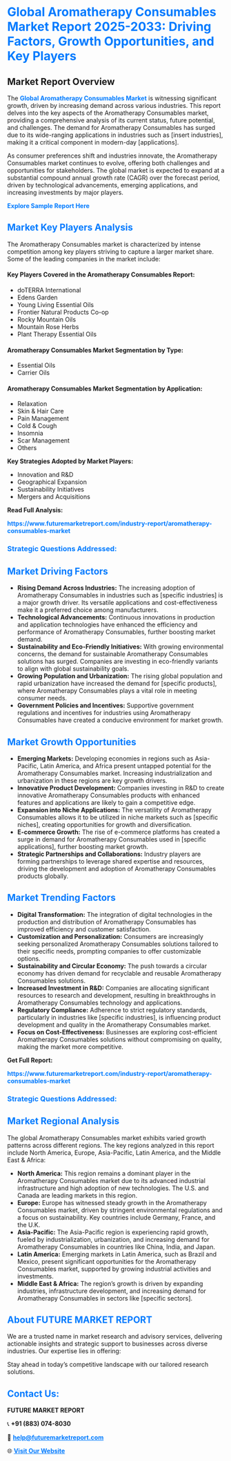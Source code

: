 <h1 style="color: #007BFF;">Global Aromatherapy Consumables Market Report 2025-2033: Driving Factors, Growth Opportunities, and Key Players</h1>

<section id="overview">
<h2>Market Report Overview</h2>
<p>The <a href="https://www.futuremarketreport.com/industry-report/aromatherapy-consumables-market" style="color: #007BFF; text-decoration: none;"><strong>Global Aromatherapy Consumables Market</strong></a> is witnessing significant growth, driven by increasing demand across various industries. This report delves into the key aspects of the Aromatherapy Consumables market, providing a comprehensive analysis of its current status, future potential, and challenges. The demand for Aromatherapy Consumables has surged due to its wide-ranging applications in industries such as [insert industries], making it a critical component in modern-day [applications].</p>
<p>As consumer preferences shift and industries innovate, the Aromatherapy Consumables market continues to evolve, offering both challenges and opportunities for stakeholders. The global market is expected to expand at a substantial compound annual growth rate (CAGR) over the forecast period, driven by technological advancements, emerging applications, and increasing investments by major players.</p>
</section>

<section id="overview">
<p><a href="https://www.futuremarketreport.com/request-sample/reportId=45665" style="color: #007BFF; text-decoration: none;"><strong>Explore Sample Report Here</strong></a></p>
</section>

<section id="key-players">
<h2 style="color: #007BFF;">Market Key Players Analysis</h2>
<p>The Aromatherapy Consumables market is characterized by intense competition among key players striving to capture a larger market share. Some of the leading companies in the market include:</p>
<h4>Key Players Covered in the Aromatherapy Consumables Report:</h4>
<ul><li>doTERRA International</li><li>Edens Garden</li><li>Young Living Essential Oils</li><li>Frontier Natural Products Co-op</li><li>Rocky Mountain Oils</li><li>Mountain Rose Herbs</li><li>Plant Therapy Essential Oils</li></ul>
<h4>Aromatherapy Consumables Market Segmentation by Type:</h4>
<ul><li>Essential Oils</li><li>Carrier Oils</li></ul>

<h4>Aromatherapy Consumables Market Segmentation by Application:</h4>
<ul><li>Relaxation</li><li>Skin &amp; Hair Care</li><li>Pain Management</li><li>Cold &amp; Cough</li><li>Insomnia</li><li>Scar Management</li><li>Others</li></ul>
<p><strong>Key Strategies Adopted by Market Players:</strong></p>
<ul>
<li>Innovation and R&D</li>
<li>Geographical Expansion</li>
<li>Sustainability Initiatives</li>
<li>Mergers and Acquisitions</li>
</ul>
</section>

<section>
<p><strong>Read Full Analysis: </strong></p><a href="https://www.futuremarketreport.com/industry-report/aromatherapy-consumables-market" style="color: #007BFF; text-decoration: none;"><strong>https://www.futuremarketreport.com/industry-report/aromatherapy-consumables-market</strong></a>
<h3 style="color: #007BFF;">Strategic Questions Addressed:</h3>
</section>

<section id="driving-factors">
<h2 style="color: #007BFF;">Market Driving Factors</h2>
<ul>
<li><strong>Rising Demand Across Industries:</strong> The increasing adoption of Aromatherapy Consumables in industries such as [specific industries] is a major growth driver. Its versatile applications and cost-effectiveness make it a preferred choice among manufacturers.</li>
<li><strong>Technological Advancements:</strong> Continuous innovations in production and application technologies have enhanced the efficiency and performance of Aromatherapy Consumables, further boosting market demand.</li>
<li><strong>Sustainability and Eco-Friendly Initiatives:</strong> With growing environmental concerns, the demand for sustainable Aromatherapy Consumables solutions has surged. Companies are investing in eco-friendly variants to align with global sustainability goals.</li>
<li><strong>Growing Population and Urbanization:</strong> The rising global population and rapid urbanization have increased the demand for [specific products], where Aromatherapy Consumables plays a vital role in meeting consumer needs.</li>
<li><strong>Government Policies and Incentives:</strong> Supportive government regulations and incentives for industries using Aromatherapy Consumables have created a conducive environment for market growth.</li>
</ul>
</section>

<section id="growth-opportunities">
<h2 style="color: #007BFF;">Market Growth Opportunities</h2>
<ul>
<li><strong>Emerging Markets:</strong> Developing economies in regions such as Asia-Pacific, Latin America, and Africa present untapped potential for the Aromatherapy Consumables market. Increasing industrialization and urbanization in these regions are key growth drivers.</li>
<li><strong>Innovative Product Development:</strong> Companies investing in R&D to create innovative Aromatherapy Consumables products with enhanced features and applications are likely to gain a competitive edge.</li>
<li><strong>Expansion into Niche Applications:</strong> The versatility of Aromatherapy Consumables allows it to be utilized in niche markets such as [specific niches], creating opportunities for growth and diversification.</li>
<li><strong>E-commerce Growth:</strong> The rise of e-commerce platforms has created a surge in demand for Aromatherapy Consumables used in [specific applications], further boosting market growth.</li>
<li><strong>Strategic Partnerships and Collaborations:</strong> Industry players are forming partnerships to leverage shared expertise and resources, driving the development and adoption of Aromatherapy Consumables products globally.</li>
</ul>
</section>

<section id="trending-factors">
<h2 style="color: #007BFF;">Market Trending Factors</h2>
<ul>
<li><strong>Digital Transformation:</strong> The integration of digital technologies in the production and distribution of Aromatherapy Consumables has improved efficiency and customer satisfaction.</li>
<li><strong>Customization and Personalization:</strong> Consumers are increasingly seeking personalized Aromatherapy Consumables solutions tailored to their specific needs, prompting companies to offer customizable options.</li>
<li><strong>Sustainability and Circular Economy:</strong> The push towards a circular economy has driven demand for recyclable and reusable Aromatherapy Consumables solutions.</li>
<li><strong>Increased Investment in R&D:</strong> Companies are allocating significant resources to research and development, resulting in breakthroughs in Aromatherapy Consumables technology and applications.</li>
<li><strong>Regulatory Compliance:</strong> Adherence to strict regulatory standards, particularly in industries like [specific industries], is influencing product development and quality in the Aromatherapy Consumables market.</li>
<li><strong>Focus on Cost-Effectiveness:</strong> Businesses are exploring cost-efficient Aromatherapy Consumables solutions without compromising on quality, making the market more competitive.</li>
</ul>
</section>

<section>
<p><strong>Get Full Report: </strong></p><a href="https://www.futuremarketreport.com/industry-report/aromatherapy-consumables-market" style="color: #007BFF; text-decoration: none;"><strong>https://www.futuremarketreport.com/industry-report/aromatherapy-consumables-market</strong></a>
<h3 style="color: #007BFF;">Strategic Questions Addressed:</h3>
</section>


<section id="regional-analysis">
<h2 style="color: #007BFF;">Market Regional Analysis</h2>
<p>The global Aromatherapy Consumables market exhibits varied growth patterns across different regions. The key regions analyzed in this report include North America, Europe, Asia-Pacific, Latin America, and the Middle East & Africa:</p>
<ul>
<li><strong>North America:</strong> This region remains a dominant player in the Aromatherapy Consumables market due to its advanced industrial infrastructure and high adoption of new technologies. The U.S. and Canada are leading markets in this region.</li>
<li><strong>Europe:</strong> Europe has witnessed steady growth in the Aromatherapy Consumables market, driven by stringent environmental regulations and a focus on sustainability. Key countries include Germany, France, and the U.K.</li>
<li><strong>Asia-Pacific:</strong> The Asia-Pacific region is experiencing rapid growth, fueled by industrialization, urbanization, and increasing demand for Aromatherapy Consumables in countries like China, India, and Japan.</li>
<li><strong>Latin America:</strong> Emerging markets in Latin America, such as Brazil and Mexico, present significant opportunities for the Aromatherapy Consumables market, supported by growing industrial activities and investments.</li>
<li><strong>Middle East & Africa:</strong> The region’s growth is driven by expanding industries, infrastructure development, and increasing demand for Aromatherapy Consumables in sectors like [specific sectors].</li>
</ul>
</section>

<footer>
<h2 style="color: #007BFF;">About FUTURE MARKET REPORT</h2>
<p>We are a trusted name in market research and advisory services, delivering actionable insights and strategic support to businesses across diverse industries. Our expertise lies in offering:</p>

<p>Stay ahead in today’s competitive landscape with our tailored research solutions.</p>

<h2 style="color: #007BFF;">Contact Us:</h2>
<p><strong>FUTURE MARKET REPORT</strong></p>
<p>📞 <strong>+91 (883) 074-8030</strong></p>
<p>📧 <strong><a href="mailto:help@futuremarketreport.com" style="color: #007BFF;">help@futuremarketreport.com</a></strong></p>
<p>🌐 <strong><a href="https://www.futuremarketreport.com/" style="color: #007BFF;">Visit Our Website</a></strong></p>
</footer>